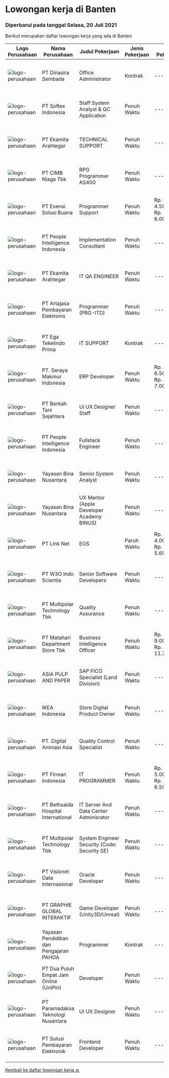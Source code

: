 
  # Lowongan kerja di Banten

  ### Diperbarui pada tanggal Selasa, 20 Juli 2021

  Berikut merupakan daftar lowongan kerja yang ada di Banten

  |Logo Perusahaan | Nama Perusahaan | Judul Pekerjaan | Jenis Pekerjaan | Gaji Pekerjaan | Lokasi | Deskripsi | Tanggal diunggah | Pranala |
  | -------------- | --------------- | --------------- | --------- | --------- | -------------- | ------- | ----------- | ----------- |
  |![logo-perusahaan](https://image-service-cdn.seek.com.au/a65ab1dbfdfda66c5dd5ea080f6a0b8f294d583b/ee4dce1061f3f616224767ad58cb2fc751b8d2dc)|PT Dinasira Sembada|Office Administrator|Kontrak|---|Tangerang|Syarat Pekerjaan  Memiliki ijasah minimum S1 Bachelor's Degree, S2 Master's Degree/Post Graduate Degree in Business Studies/Administration/Management,...|Senin, 19 Juli 2021|https://www.jobstreet.co.id/id/job/office-administrator-3580969?token=0~e83b3c47-e616-4ec3-a959-2d78b81efe41&sectionRank=1&jobId=jobstreet-id-job-3580969|
|![logo-perusahaan](https://image-service-cdn.seek.com.au/b58bc1cc998ec9f6b2ba981a5aa0e89faddf3ef7/ee4dce1061f3f616224767ad58cb2fc751b8d2dc)|PT Softex Indonesia|Staff System Analyst & QC Application|Penuh Waktu|---|Tangerang|Job desc : Support applications that have been made Conduct internal testing for applications to be published Assist in making document...|Senin, 19 Juli 2021|https://www.jobstreet.co.id/id/job/staff-system-analyst-qc-application-3581020?token=0~e83b3c47-e616-4ec3-a959-2d78b81efe41&sectionRank=2&jobId=jobstreet-id-job-3581020|
|![logo-perusahaan](https://image-service-cdn.seek.com.au/2d08a11a433d90f4eb0448b568bbe86ccbb06554/ee4dce1061f3f616224767ad58cb2fc751b8d2dc)|PT Ekamita Arahtegar|TECHNICAL SUPPORT|Penuh Waktu|---|Tangerang|Job Descriptions: Take ownership of users' issues reported and see problems through to resolution Research, diagnose, troubleshoot and identify...|Senin, 19 Juli 2021|https://www.jobstreet.co.id/id/job/technical-support-3580475?token=0~e83b3c47-e616-4ec3-a959-2d78b81efe41&sectionRank=3&jobId=jobstreet-id-job-3580475|
|![logo-perusahaan](https://image-service-cdn.seek.com.au/2c6f6f12cb15b08239744ca7630b97fee07e84ce/ee4dce1061f3f616224767ad58cb2fc751b8d2dc)|PT CIMB Niaga Tbk|RPG Programmer AS400|Penuh Waktu|---|Jakarta Raya|Job Description: Create new program and modification as required by business unit Prepare system solution on root cause as preventive action Create...|Senin, 19 Juli 2021|https://www.jobstreet.co.id/id/job/rpg-programmer-as400-3580663?token=0~e83b3c47-e616-4ec3-a959-2d78b81efe41&sectionRank=4&jobId=jobstreet-id-job-3580663|
|![logo-perusahaan](https://image-service-cdn.seek.com.au/19866fdb3ecde1a6d7b113fc0d24cc05b03f8447/ee4dce1061f3f616224767ad58cb2fc751b8d2dc)|PT Esensi Solusi Buana|Programmer Support|Penuh Waktu|Rp. 4.500.000-Rp. 6.000.000|Tangerang|Job Descriptions : Fix Bugs Debugging Provides technical support for the maintenance and upgrade of applications, including packaging and deployment...|Senin, 19 Juli 2021|https://www.jobstreet.co.id/id/job/programmer-support-3581056?token=0~e83b3c47-e616-4ec3-a959-2d78b81efe41&sectionRank=5&jobId=jobstreet-id-job-3581056|
|![logo-perusahaan](https://image-service-cdn.seek.com.au/68775c75fe0a61f23a6a7fc12f2c2795dd12ebf9/ee4dce1061f3f616224767ad58cb2fc751b8d2dc)|PT People Intelligence Indonesia|Implementation Consultant|Penuh Waktu|---|Tangerang|Candidate must possess at least Bachelor's Degree in Computer Science/Information Technology or equivalent Required language(s): English, Bahasa...|Minggu, 18 Juli 2021|https://www.jobstreet.co.id/id/job/implementation-consultant-3575410?token=0~e83b3c47-e616-4ec3-a959-2d78b81efe41&sectionRank=6&jobId=jobstreet-id-job-3575410|
|![logo-perusahaan](https://image-service-cdn.seek.com.au/2d08a11a433d90f4eb0448b568bbe86ccbb06554/ee4dce1061f3f616224767ad58cb2fc751b8d2dc)|PT Ekamita Arahtegar|IT QA ENGINEER|Penuh Waktu|---|Tangerang|Job Descriptions: Leading our efforts to implement and optimize test strategy, test planning, test execution for Front End as well as Back End...|Senin, 19 Juli 2021|https://www.jobstreet.co.id/id/job/it-qa-engineer-3580541?token=0~e83b3c47-e616-4ec3-a959-2d78b81efe41&sectionRank=7&jobId=jobstreet-id-job-3580541|
|![logo-perusahaan](https://image-service-cdn.seek.com.au/55aded1287383eeeb6207d2664b4836add413aaf/ee4dce1061f3f616224767ad58cb2fc751b8d2dc)|PT Artajasa Pembayaran Elektronis|Programmer (PRG-ITD)|Penuh Waktu|---|Tangerang|AREAS OF RESPONSIBILITY: Apply industry best practices to design, develop, test, deploy, support and maintain complex applications in clean and...|Minggu, 18 Juli 2021|https://www.jobstreet.co.id/id/job/programmer-prg-itd-3575006?token=0~e83b3c47-e616-4ec3-a959-2d78b81efe41&sectionRank=8&jobId=jobstreet-id-job-3575006|
|![logo-perusahaan](https://image-service-cdn.seek.com.au/33128c78414bda6d668e9af17865c89cca289d89/ee4dce1061f3f616224767ad58cb2fc751b8d2dc)|PT Ega Tekelindo Prima|IT SUPPORT|Kontrak|---|Tangerang|Responsibilities:   Responding to queries via chat, email, or phone Providing IT support to computer users within the office Initial troubleshooting...|Jumat, 16 Juli 2021|https://www.jobstreet.co.id/id/job/it-support-3580095?token=0~e83b3c47-e616-4ec3-a959-2d78b81efe41&sectionRank=9&jobId=jobstreet-id-job-3580095|
|![logo-perusahaan](https://image-service-cdn.seek.com.au/ae01c93588afee8937c91adaeed75f85b75c856b/ee4dce1061f3f616224767ad58cb2fc751b8d2dc)|PT. Seraya Makmur Indonesia|ERP Developer|Penuh Waktu|Rp. 6.500.000-Rp. 7.000.000|Banten|Job Descriptions:Handle alphatest and betatest process to build our ERP application operation and facing customerJob Requirement : Accustomed to...|Senin, 19 Juli 2021|https://www.jobstreet.co.id/id/job/erp-developer-3580655?token=0~e83b3c47-e616-4ec3-a959-2d78b81efe41&sectionRank=10&jobId=jobstreet-id-job-3580655|
|![logo-perusahaan](https://image-service-cdn.seek.com.au/dd01b113ca748054355c294faf56945bb44dfa38/ee4dce1061f3f616224767ad58cb2fc751b8d2dc)|PT Berkah Tani Sejahtera|Ui UX Designer Staff|Penuh Waktu|---|Tangerang|Job description: Gather and evaluate user requirements in collaboration with marketing managers and engineers. Illustrate design ideas using...|Minggu, 18 Juli 2021|https://www.jobstreet.co.id/id/job/ui-ux-designer-staff-3575572?token=0~e83b3c47-e616-4ec3-a959-2d78b81efe41&sectionRank=11&jobId=jobstreet-id-job-3575572|
|![logo-perusahaan](https://image-service-cdn.seek.com.au/68775c75fe0a61f23a6a7fc12f2c2795dd12ebf9/ee4dce1061f3f616224767ad58cb2fc751b8d2dc)|PT People Intelligence Indonesia|Fullstack Engineer|Penuh Waktu|---|Tangerang|Candidate must possess at least Bachelor's Degree in Computer Science/Information Technology or equivalent Required language(s): Bahasa Indonesia,...|Minggu, 18 Juli 2021|https://www.jobstreet.co.id/id/job/fullstack-engineer-3575426?token=0~e83b3c47-e616-4ec3-a959-2d78b81efe41&sectionRank=12&jobId=jobstreet-id-job-3575426|
|![logo-perusahaan](https://image-service-cdn.seek.com.au/bd71e93e77679001303afc8437c50f965ab9dc6a/ee4dce1061f3f616224767ad58cb2fc751b8d2dc)|Yayasan Bina Nusantara|Senior System Analyst|Penuh Waktu|---|Jakarta Barat|Job Description: Ensure the effectiveness of the system development process Identify the user’s need and available business process Ensure the...|Sabtu, 17 Juli 2021|https://www.jobstreet.co.id/id/job/senior-system-analyst-3574664?token=0~e83b3c47-e616-4ec3-a959-2d78b81efe41&sectionRank=13&jobId=jobstreet-id-job-3574664|
|![logo-perusahaan](https://image-service-cdn.seek.com.au/bd71e93e77679001303afc8437c50f965ab9dc6a/ee4dce1061f3f616224767ad58cb2fc751b8d2dc)|Yayasan Bina Nusantara|UX Mentor (Apple Developer Academy BINUS)|Penuh Waktu|---|Tangerang|Mentor teams of students (and teachers) to lead them toward building the best products that they can.  Conduct independent end-to-end research on...|Selasa, 20 Juli 2021|https://www.jobstreet.co.id/id/job/ux-mentor-apple-developer-academy-binus-3581372?token=0~e83b3c47-e616-4ec3-a959-2d78b81efe41&sectionRank=14&jobId=jobstreet-id-job-3581372|
|![logo-perusahaan](https://image-service-cdn.seek.com.au/641f84b4e1f639f1547cc07f9d8016bcb6803b32/ee4dce1061f3f616224767ad58cb2fc751b8d2dc)|PT Link Net|EOS|Paruh Waktu|Rp. 4.000.000-Rp. 5.600.000|Tangerang|Deskripsi Pekerjaan: Memastikan bahwa link/koneksi termasuk service yang di deliver Link NET dengan kualitas yang baik sekaligus terpantau aman dan...|Kamis, 15 Juli 2021|https://www.jobstreet.co.id/id/job/eos-3579199?token=0~e83b3c47-e616-4ec3-a959-2d78b81efe41&sectionRank=15&jobId=jobstreet-id-job-3579199|
|![logo-perusahaan](https://image-service-cdn.seek.com.au/84c7203596a92c21a00cf65c63f0e6534ef13a9b/ee4dce1061f3f616224767ad58cb2fc751b8d2dc)|PT W3O Indo Scientia|Senior Software Developers|Penuh Waktu|---|Tangerang|WE'RE HIRINGSENIOR SOFTWARE DEVELOPERWe are looking for experienced senior developers to be responsible for overseeing junior developers on projects...|Sabtu, 17 Juli 2021|https://www.jobstreet.co.id/id/job/senior-software-developers-3570102?token=0~e83b3c47-e616-4ec3-a959-2d78b81efe41&sectionRank=16&jobId=jobstreet-id-job-3570102|
|![logo-perusahaan](https://image-service-cdn.seek.com.au/fac8ec91dcc0012b551a1f20f6d2707a1f7be282/ee4dce1061f3f616224767ad58cb2fc751b8d2dc)|PT Multipolar Technology Tbk|Quality Assurance|Penuh Waktu|---|Tangerang|​ Provide data and information in order to develop method and business process and tools related to compliance. Assist in the development of project...|Kamis, 15 Juli 2021|https://www.jobstreet.co.id/id/job/quality-assurance-3579182?token=0~e83b3c47-e616-4ec3-a959-2d78b81efe41&sectionRank=17&jobId=jobstreet-id-job-3579182|
|![logo-perusahaan](https://image-service-cdn.seek.com.au/62966460fa0b64bdd86b12be44ac76eff6d5c882/ee4dce1061f3f616224767ad58cb2fc751b8d2dc)|PT Matahari Department Store Tbk|Business Intelligence Officer|Penuh Waktu|Rp. 9.000.000-Rp. 11.700.000|Tangerang|Responsibilities: Manage Merchandise Information and Database Provide Comprehensive Account Analysis Update the upcoming issues &amp; the impact...|Kamis, 15 Juli 2021|https://www.jobstreet.co.id/id/job/business-intelligence-officer-3578577?token=0~e83b3c47-e616-4ec3-a959-2d78b81efe41&sectionRank=18&jobId=jobstreet-id-job-3578577|
|![logo-perusahaan](https://image-service-cdn.seek.com.au/36a2feaca71ed37bd63769225373ce9c5cab5eea/ee4dce1061f3f616224767ad58cb2fc751b8d2dc)|ASIA PULP AND PAPER|SAP FICO Specialist (Land Division)|Penuh Waktu|---|Tangerang|Job responsibility: Facilitate the implementation and support of SAP Financials Perform detailed analysis of business process requirements and provide...|Jumat, 16 Juli 2021|https://www.jobstreet.co.id/id/job/sap-fico-specialist-land-division-3579654?token=0~e83b3c47-e616-4ec3-a959-2d78b81efe41&sectionRank=19&jobId=jobstreet-id-job-3579654|
|![logo-perusahaan](https://image-service-cdn.seek.com.au/d3c09a4e814c3782a945d151d295d63c20cd5376/ee4dce1061f3f616224767ad58cb2fc751b8d2dc)|IKEA Indonesia|Store Digital Product Owner|Penuh Waktu|---|Tangerang|A job at IKEA is so much more than home furnishings. Together, we work to make a better everyday life for the many. It's the perfect fit if you want...|Rabu, 14 Juli 2021|https://www.jobstreet.co.id/id/job/store-digital-product-owner-3578376?token=0~e83b3c47-e616-4ec3-a959-2d78b81efe41&sectionRank=20&jobId=jobstreet-id-job-3578376|
|![logo-perusahaan](https://image-service-cdn.seek.com.au/f361b780bbbab0e27ba721f469fa9b8e9f343f28/ee4dce1061f3f616224767ad58cb2fc751b8d2dc)|PT. Digital Animasi Asia|Quality Control Specialist|Penuh Waktu|---|Banten|Kualifikasi: Kandidat harus memiliki gelar minimal diploma/sarjana jurusan apapun. Berpengalaman minimal 2 tahun bekerja di perusahaan bidang...|Jumat, 16 Juli 2021|https://www.jobstreet.co.id/id/job/quality-control-specialist-3579735?token=0~e83b3c47-e616-4ec3-a959-2d78b81efe41&sectionRank=21&jobId=jobstreet-id-job-3579735|
|![logo-perusahaan](https://image-service-cdn.seek.com.au/54dd5bfcd26329d64833464716a150ba616fc4b4/ee4dce1061f3f616224767ad58cb2fc751b8d2dc)|PT Firman Indonesia|IT PROGRAMMER|Penuh Waktu|Rp. 5.000.000-Rp. 6.500.000|Tangerang|Pendidikan minimal D3 Teknologi Informasi Menguasai VB.Net Fresh Graduate are welcome Memiliki Program hasil karya sendirin Bersedia bekerja dengan...|Jumat, 16 Juli 2021|https://www.jobstreet.co.id/id/job/it-programmer-3579823?token=0~e83b3c47-e616-4ec3-a959-2d78b81efe41&sectionRank=22&jobId=jobstreet-id-job-3579823|
|![logo-perusahaan](https://image-service-cdn.seek.com.au/6dd0672114324c190ddeb7caa7c0a6bed6bf313d/ee4dce1061f3f616224767ad58cb2fc751b8d2dc)|PT Bethsaida Hospital International|IT Server And Data Center Adminisrator|Penuh Waktu|---|Tangerang|Description- Experience of using VMware vSphere (Deploy VM in vCenter)- Experience of using SANGFOR HCI- Understand Concept of DC/DR, Backup Solution...|Kamis, 15 Juli 2021|https://www.jobstreet.co.id/id/job/it-server-and-data-center-adminisrator-3578811?token=0~e83b3c47-e616-4ec3-a959-2d78b81efe41&sectionRank=23&jobId=jobstreet-id-job-3578811|
|![logo-perusahaan](https://image-service-cdn.seek.com.au/fac8ec91dcc0012b551a1f20f6d2707a1f7be282/ee4dce1061f3f616224767ad58cb2fc751b8d2dc)|PT Multipolar Technology Tbk|System Engineer Security (Code: Security SE)|Penuh Waktu|---|Tangerang|Responsibility  Propose technical security solution absed on customer requirement Support project implementation &amp; documentation Perform Network...|Jumat, 16 Juli 2021|https://www.jobstreet.co.id/id/job/system-engineer-security-code:-security-se-3579606?token=0~e83b3c47-e616-4ec3-a959-2d78b81efe41&sectionRank=24&jobId=jobstreet-id-job-3579606|
|![logo-perusahaan](https://image-service-cdn.seek.com.au/7f00c3c4cf081180aeede06da509ec826da9430b/ee4dce1061f3f616224767ad58cb2fc751b8d2dc)|PT Visionet Data Internasional|Oracle Developer|Penuh Waktu|---|Tangerang|Job Descriptions: Provide service and support to resolve related application incidents according SLA commitment. Develop application as per user...|Senin, 19 Juli 2021|https://www.jobstreet.co.id/id/job/oracle-developer-3580530?token=0~e83b3c47-e616-4ec3-a959-2d78b81efe41&sectionRank=25&jobId=jobstreet-id-job-3580530|
|![logo-perusahaan](https://image-service-cdn.seek.com.au/2e9b30f32ffba0c2fa40f1f1fc980a1e7e39cf38/ee4dce1061f3f616224767ad58cb2fc751b8d2dc)|PT GRAPHIE GLOBAL INTERAKTIF|Game Developer (Unity3D/Unreal)|Penuh Waktu|---|Jakarta Utara|Usia maksimal 40 tahun Pendidikan terakhir minimal D3 Menyenangi dunia aplikasi komputer dan pembuatan game Mempunyai kemampuan komunikasi yang baik...|Jumat, 16 Juli 2021|https://www.jobstreet.co.id/id/job/game-developer-unity3d-unreal-3573474?token=0~e83b3c47-e616-4ec3-a959-2d78b81efe41&sectionRank=26&jobId=jobstreet-id-job-3573474|
|![logo-perusahaan](https://image-service-cdn.seek.com.au/505247c6f4867ee58ce25732ade777ad8ff366ad/ee4dce1061f3f616224767ad58cb2fc751b8d2dc)|Yayasan Pendidikan dan Pengajaran PAHOA|Programmer|Kontrak|---|Tangerang|Tugas dan Tanggung Jawab:Membuat aplikasi baru berbasis web menggunakan bahasa pemrogaman berbasis Reactjs dan Laravel Persyaratan dan Kualifikasi:...|Rabu, 14 Juli 2021|https://www.jobstreet.co.id/id/job/programmer-3567459?token=0~e83b3c47-e616-4ec3-a959-2d78b81efe41&sectionRank=27&jobId=jobstreet-id-job-3567459|
|![logo-perusahaan](https://image-service-cdn.seek.com.au/e1a93f3c9d21c376f18e962298e6e006cc4bc454/ee4dce1061f3f616224767ad58cb2fc751b8d2dc)|PT Dua Puluh Empat Jam Online (UniPin)|Developer|Penuh Waktu|---|Tangerang|Scope of Role / Job PurposeMaintain company website to perform to its maximum capacity, and make sure the operations run smoothly while also provide...|Rabu, 14 Juli 2021|https://www.jobstreet.co.id/id/job/developer-3578117?token=0~e83b3c47-e616-4ec3-a959-2d78b81efe41&sectionRank=28&jobId=jobstreet-id-job-3578117|
|![logo-perusahaan](https://image-service-cdn.seek.com.au/8deaa9a71fd9bf1839ac941c88d25be16beeb7bb/ee4dce1061f3f616224767ad58cb2fc751b8d2dc)|PT Paramadaksa Teknologi Nusantara|UI UX Designer|Penuh Waktu|---|Tangerang|We are one of the largest ERP application developers in the country and are seeking to improve user friendliness and affinity to our applications...|Jumat, 16 Juli 2021|https://www.jobstreet.co.id/id/job/ui-ux-designer-3570028?token=0~e83b3c47-e616-4ec3-a959-2d78b81efe41&sectionRank=29&jobId=jobstreet-id-job-3570028|
|![logo-perusahaan](https://image-service-cdn.seek.com.au/0401c56e928487d2f29123172ea6acb5d2a335c6/ee4dce1061f3f616224767ad58cb2fc751b8d2dc)|PT Solusi Pembayaran Elektronik|Frontend Developer|Penuh Waktu|---|Tangerang|Hi SPEcial People!We are looking for talented Front End Developer who passionate to develop application, eager to learn and able to work with...|Kamis, 15 Juli 2021|https://www.jobstreet.co.id/id/job/frontend-developer-3578647?token=0~e83b3c47-e616-4ec3-a959-2d78b81efe41&sectionRank=30&jobId=jobstreet-id-job-3578647|


  [Kembali ke daftar lowongan kerja 🔙](../README.md#daftar-lowongan-kerja)
  